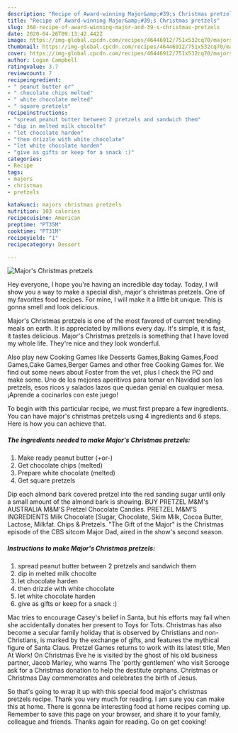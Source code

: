 ```yaml
---
description: "Recipe of Award-winning Major&amp;#39;s Christmas pretzels"
title: "Recipe of Award-winning Major&amp;#39;s Christmas pretzels"
slug: 368-recipe-of-award-winning-major-and-39-s-christmas-pretzels
date: 2020-04-26T09:13:42.442Z
image: https://img-global.cpcdn.com/recipes/46446912/751x532cq70/majors-christmas-pretzels-recipe-main-photo.jpg
thumbnail: https://img-global.cpcdn.com/recipes/46446912/751x532cq70/majors-christmas-pretzels-recipe-main-photo.jpg
cover: https://img-global.cpcdn.com/recipes/46446912/751x532cq70/majors-christmas-pretzels-recipe-main-photo.jpg
author: Logan Campbell
ratingvalue: 3.7
reviewcount: 7
recipeingredient:
- " peanut butter or"
- " chocolate chips melted"
- " white chocolate melted"
- " square pretzels"
recipeinstructions:
- "spread peanut butter between 2 pretzels and sandwich them"
- "dip in melted milk chocolte"
- "let chocolate harden"
- "then drizzle with white chocolate"
- "let white chocolate harden"
- "give as gifts or keep for a snack :)"
categories:
- Recipe
tags:
- majors
- christmas
- pretzels

katakunci: majors christmas pretzels 
nutrition: 103 calories
recipecuisine: American
preptime: "PT35M"
cooktime: "PT31M"
recipeyield: "1"
recipecategory: Dessert

---
```



![Major&#39;s Christmas pretzels](https://img-global.cpcdn.com/recipes/46446912/751x532cq70/majors-christmas-pretzels-recipe-main-photo.jpg)

Hey everyone, I hope you're having an incredible day today. Today, I will show you a way to make a special dish, major&#39;s christmas pretzels. One of my favorites food recipes. For mine, I will make it a little bit unique. This is gonna smell and look delicious.

Major&#39;s Christmas pretzels is one of the most favored of current trending meals on earth. It is appreciated by millions every day. It's simple, it is fast, it tastes delicious. Major&#39;s Christmas pretzels is something that I have loved my whole life. They're nice and they look wonderful.

Also play new Cooking Games like Desserts Games,Baking Games,Food Games,Cake Games,Berger Games and other free Cooking Games for. We find out some news about Foster from the vet, plus I check the PO and make some. Uno de los mejores aperitivos para tomar en Navidad son los pretzels, esos ricos y salados lazos que quedan genial en cualquier mesa. ¡Aprende a cocinarlos con este juego!


To begin with this particular recipe, we must first prepare a few ingredients. You can have major&#39;s christmas pretzels using 4 ingredients and 6 steps. Here is how you can achieve that.

<!--inarticleads1-->

##### The ingredients needed to make Major&#39;s Christmas pretzels:

1. Make ready  peanut butter (+or-)
1. Get  chocolate chips (melted)
1. Prepare  white chocolate (melted)
1. Get  square pretzels


Dip each almond bark covered pretzel into the red sanding sugar until only a small amount of the almond bark is showing. BUY PRETZEL M&amp;M&#39;s AUSTRALIA M&amp;M&#39;S Pretzel Chocolate Candies. PRETZEL M&amp;M&#39;S INGREDIENTS Milk Chocolate [Sugar, Chocolate, Skim Milk, Cocoa Butter, Lactose, Milkfat. Chips &amp; Pretzels. &#34;The Gift of the Major&#34; is the Christmas episode of the CBS sitcom Major Dad, aired in the show&#39;s second season. 

<!--inarticleads2-->

##### Instructions to make Major&#39;s Christmas pretzels:

1. spread peanut butter between 2 pretzels and sandwich them
1. dip in melted milk chocolte
1. let chocolate harden
1. then drizzle with white chocolate
1. let white chocolate harden
1. give as gifts or keep for a snack :)


Mac tries to encourage Casey&#39;s belief in Santa, but his efforts may fail when she accidentally donates her present to Toys for Tots. Christmas has also become a secular family holiday that is observed by Christians and non-Christians, is marked by the exchange of gifts, and features the mythical figure of Santa Claus. Pretzel Games returns to work with its latest title, Men At Work! On Christmas Eve he is visited by the ghost of his old business partner, Jacob Marley, who warns The &#39;portly gentlemen&#39; who visit Scrooge ask for a Christmas donation to help the destitute orphans. Christmas or Christmas Day commemorates and celebrates the birth of Jesus. 

So that's going to wrap it up with this special food major&#39;s christmas pretzels recipe. Thank you very much for reading. I am sure you can make this at home. There is gonna be interesting food at home recipes coming up. Remember to save this page on your browser, and share it to your family, colleague and friends. Thanks again for reading. Go on get cooking!

